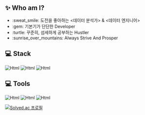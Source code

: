 ## ✨ Who am I?

<ul>
  <li>:sweat_smile: 도전을 좋아하는 <데이터 분석가> & <데이터 엔지니어></li>
  <li>:gem: 기본기가 단단한 Developer </li>
  <li>:turtle: 꾸준히, 섬세하게 공부하는 Hustler </li>
  <li>:sunrise_over_mountains: Always Strive And Prosper </li>
</ul>


## 💻 Stack
<img alt="Html" img src="https://img.shields.io/badge/Python-3776AB.svg?style=flat&logo=Python&logoColor=white"/>  <img alt="Html" img src="https://img.shields.io/badge/Apache%20Hive-FDEE21.svg?style=flat&logo=Apache-Hive&logoColor=black"/>  <img alt="Html" img src="https://img.shields.io/badge/Apache%20Airflow-017CEE.svg?style=flat&logo=Apache-Airflow&logoColor=white"/>

## 💻 Tools
<img alt="Html" img src="https://img.shields.io/badge/Visual%20Studio%20Code-007ACC.svg?style=flat&logo=Visual-Studio-Code&logoColor=white"/>  <img alt="Html" img src="https://img.shields.io/badge/Android%20Studio-3DDC84.svg?style=flat&logo=Android-Studio&logoColor=white"/>  <img alt="Html" img src="https://img.shields.io/badge/Android%20Studio-3DDC84.svg?style=flat&logo=Android-Studio&logoColor=white"/>

[![Solved.ac
프로필](http://mazassumnida.wtf/api/v2/generate_badge?boj=wnhong96)](https://solved.ac/wnhong96)
